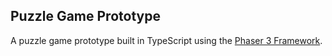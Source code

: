Puzzle Game Prototype        
--------

A puzzle game prototype built in TypeScript using the [Phaser 3 Framework](https://phaser.io/phaser3).
